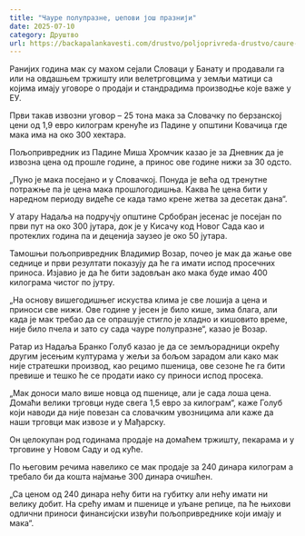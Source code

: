 ```yaml
---
title: "Чауре полупразне, џепови још празнији"
date: 2025-07-10
category: Друштво
url: https://backapalankavesti.com/drustvo/poljoprivreda-drustvo/caure-poluprazne-dzepovi-jos-prazniji/
---
```


Ранијих година мак су махом сејали Словаци у Банату и продавали га или на овдашњем тржишту или велетрговцима у земљи матици са којима имају уговоре о продаји и стандрадима производње које важе у ЕУ.

Први такав извозни уговор – 25 тона мака за Словачку по берзанској цени од 1,9 евро килограм кренуће из Падине у општини Ковачица где мака има на око 300 хектара.

Пољопривредник из Падине Миша Хромчик казао је за Дневник да је извозна цена од прошле године, а принос ове године нижи за 30 одсто.

„Пуно је мака посејано и у Словачкој. Понуда је већа од тренутне потражње па је цена мака прошлогодишња. Каква ће цена бити у наредном периоду видеће се када тамо крене жетва за десетак дана“.

У атару Надаља на подручју општине Србобран јесенас је посејан по први пут на око 300 јутара, док је у Кисачу код Новог Сада као и протеклих година па и деценија заузео је око 50 јутара.

Тамошњи пољопривредник Владимир Возар, почео је мак да жање ове седнице и први резултати показују да ће га имати испод просечних приноса. Изјавио је да ће бити задовљан ако мака буде имао 400 килограма чистог по јутру.

„На основу вишегодишњег искуства клима је све лошија а цена и приноси све нижи. Ове године у јесен је било кише, зима блага, али када је мак требао да се опрашује стигло је хладно и кишовито време, није било пчела и зато су сада чауре полупразне“, казао је Возар.

Ратар из Надаља Бранко Голуб казао је да се земљорадници окрећу другим јесењим културама у жељи за бољом зарадом али како мак није стратешки производ, као рецимо пшеница, ове сезоне ће га бити превише и тешко ће се продати иако су приноси испод просека.

„Мак доноси мало више новца од пшенице, али је сада лоша цена. Домаћи велики трговци нуде свега 1,5 евро за килограм“, каже Голуб који наводи да није повезан са словачким увозницима али каже да наши трговци мак извозе и у Мађарску.

Он целокупан род годинама продаје на домаћем тржишту, пекарама и у трговине у Новом Саду и од куће.

По његовим речима навелико се мак продаје за 240 динара килограм а требало би да кошта најмање 300 динара очишћен.

„Са ценом од 240 динара нећу бити на губитку али нећу имати ни велику добит. На срећу имам и пшенице и уљане репице, па ће њихови одлични приноси финансијски извући пољопривреднике који имају и мака“.

